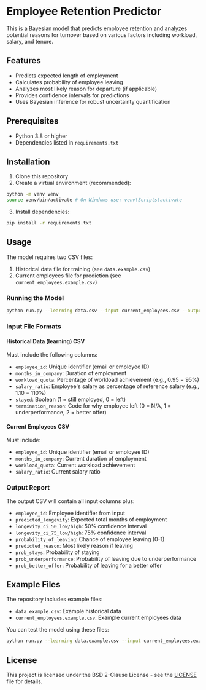 # Employee Retention Predictor

This is a Bayesian model that predicts employee retention and analyzes potential reasons for turnover based on various factors including workload, salary, and tenure.

## Features

- Predicts expected length of employment
- Calculates probability of employee leaving
- Analyzes most likely reason for departure (if applicable)
- Provides confidence intervals for predictions
- Uses Bayesian inference for robust uncertainty quantification

## Prerequisites

- Python 3.8 or higher
- Dependencies listed in `requirements.txt`

## Installation

1. Clone this repository
2. Create a virtual environment (recommended):

```bash
python -m venv venv
source venv/bin/activate # On Windows use: venv\Scripts\activate
```

3. Install dependencies:

```bash
pip install -r requirements.txt
```

## Usage

The model requires two CSV files:
1. Historical data file for training (see `data.example.csv`)
2. Current employees file for prediction (see `current_employees.example.csv`)

### Running the Model

```bash
python run.py --learning data.csv --input current_employees.csv --output report.csv
```

### Input File Formats

#### Historical Data (learning) CSV
Must include the following columns:
- `employee_id`: Unique identifier (email or employee ID)
- `months_in_company`: Duration of employment
- `workload_quota`: Percentage of workload achievement (e.g., 0.95 = 95%)
- `salary_ratio`: Employee's salary as percentage of reference salary (e.g., 1.10 = 110%)
- `stayed`: Boolean (1 = still employed, 0 = left)
- `termination_reason`: Code for why employee left (0 = N/A, 1 = underperformance, 2 = better offer)

#### Current Employees CSV
Must include:
- `employee_id`: Unique identifier (email or employee ID)
- `months_in_company`: Current duration of employment
- `workload_quota`: Current workload achievement
- `salary_ratio`: Current salary ratio

### Output Report

The output CSV will contain all input columns plus:
- `employee_id`: Employee identifier from input
- `predicted_longevity`: Expected total months of employment
- `longevity_ci_50_low/high`: 50% confidence interval
- `longevity_ci_75_low/high`: 75% confidence interval
- `probability_of_leaving`: Chance of employee leaving (0-1)
- `predicted_reason`: Most likely reason if leaving
- `prob_stays`: Probability of staying
- `prob_underperformance`: Probability of leaving due to underperformance
- `prob_better_offer`: Probability of leaving for a better offer

## Example Files

The repository includes example files:
- `data.example.csv`: Example historical data
- `current_employees.example.csv`: Example current employees data

You can test the model using these files:

```bash
python run.py --learning data.example.csv --input current_employees.example.csv --output report.csv
```

## License

This project is licensed under the BSD 2-Clause License - see the [LICENSE](LICENSE) file for details.